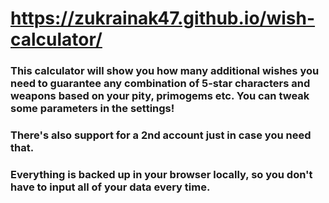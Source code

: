 # https://zukrainak47.github.io/wish-calculator/
### This calculator will show you how many additional wishes you need to guarantee any combination of 5-star characters and weapons based on your pity, primogems etc. You can tweak some parameters in the settings!
### There's also support for a 2nd account just in case you need that.
### Everything is backed up in your browser locally, so you don't have to input all of your data every time.
